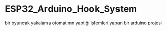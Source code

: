 # ESP32_Arduino_Hook_System
bir oyuncak yakalama otomatının yaptığı işlemleri yapan bir arduino projesi
